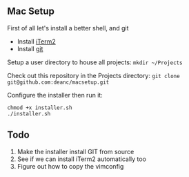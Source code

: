 Mac Setup
---

First of all let's install a better shell, and git

* Install [iTerm2](http://www.iterm2.com/)
* Install [git](http://git-scm.com/downloads)

Setup a user directory to house all projects:
`mkdir ~/Projects`

Check out this repository in the Projects directory:
`git clone git@github.com:deanc/macsetup.git`

Configure the installer then run it:

    chmod +x installer.sh
    ./installer.sh

Todo
---

1. Make the installer install GIT from source
2. See if we can install iTerm2 automatically too
3. Figure out how to copy the vimconfig
